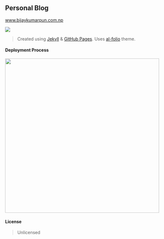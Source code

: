 ## Personal Blog

<a href="https://www.bijaykumarpun.com.np" target="_blank">www.bijaykumarpun.com.np</a>

<img src="https://img.shields.io/github/last-commit/bijaykumarpun/bijaykumarpun.github.io?style=flat-square"/>

> Created using [Jekyll](https://jekyllrb.com/) & [GitHub Pages](https://pages.github.com/). Uses [al-folio](https://github.com/alshedivat/al-folio) theme.

#### Deployment Process

<img src="https://github.com/BijayKumarPun/bijaykumarpun.github.io/assets/13991373/9e61cc65-9d1c-411d-b908-303712abcb45" width=500/>


#### License
> Unlicensed
